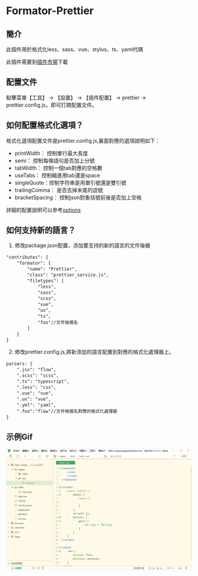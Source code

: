 # Formator-Prettier

## 簡介

此插件用於格式化less、sass、vue、stylus、ts、yaml代碼

此插件需要到[插件市場](https://ext.dcloud.net.cn/plugin?id=2025)下載

## 配置文件

點擊菜單【工具】 -> 【設置】 -> 【插件配置】 -> prettier -> prettier.config.js，即可打開配置文件。


## 如何配置格式化選項？

格式化選項配置文件是prettier.config.js,裏面對應的選項說明如下：

- printWidth： 控制單行最大長度
- semi： 控制每條語句是否加上分號
- tabWidth： 控制一個tab對應的空格數
- useTabs： 控制縮進用tab還是space
- singleQuote：控制字符串是用單引號還是雙引號
- trailingComma： 是否去掉末尾的逗號
- bracketSpacing： 控制json對象括號前後是否加上空格

詳細的配置說明可以參考[options](https://prettier.io/docs/en/options.html)

## 如何支持新的語言？
1. 修改package.json配置，添加要支持的新的語言的文件後綴
~~~
"contributes": {
    "formator": {
        "name": "Prettier",
        "class": "prettier_service.js",
        "filetypes": [
            "less",
            "sass",
            "scss",
            "vue",
            "ux",
            "ts",
            "foo"//文件後綴名
        ]
    }
}
~~~
2. 修改prettier.config.js,將新添加的語言配置到對應的格式化處理器上。
~~~
parsers: {
    ".jsx": "flow",
    ".scss": "scss",
    ".ts": "typescript",
    ".less": "css",
    ".vue": "vue",
    ".ux": "vue",
    ".yml": "yaml",
    ".foo":"flow"//文件後綴名對應的格式化處理器
}
~~~

## 示例Gif

<img src="/static/snapshots/tutorial/prettier.gif" style="zoom:80%; border: 1px solid #eee;" />